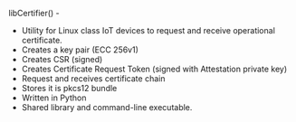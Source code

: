 libCertifier() -
- Utility for Linux class IoT devices to request and receive operational certificate.
- Creates a key pair (ECC 256v1)
- Creates CSR (signed)
- Creates Certificate Request Token (signed with Attestation private key)
- Request and receives certificate chain
- Stores it is pkcs12 bundle
- Written in Python
- Shared library and command-line executable.